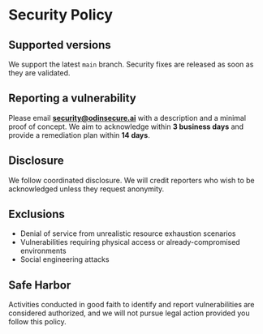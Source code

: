 # Security Policy

## Supported versions
We support the latest `main` branch. Security fixes are released as soon as they are validated.

## Reporting a vulnerability
Please email **security@odinsecure.ai** with a description and a minimal proof of concept.
We aim to acknowledge within **3 business days** and provide a remediation plan within **14 days**.

## Disclosure
We follow coordinated disclosure. We will credit reporters who wish to be acknowledged unless they request anonymity.

## Exclusions
- Denial of service from unrealistic resource exhaustion scenarios
- Vulnerabilities requiring physical access or already-compromised environments
- Social engineering attacks

## Safe Harbor
Activities conducted in good faith to identify and report vulnerabilities are considered authorized, and we will not pursue legal action provided you follow this policy.
